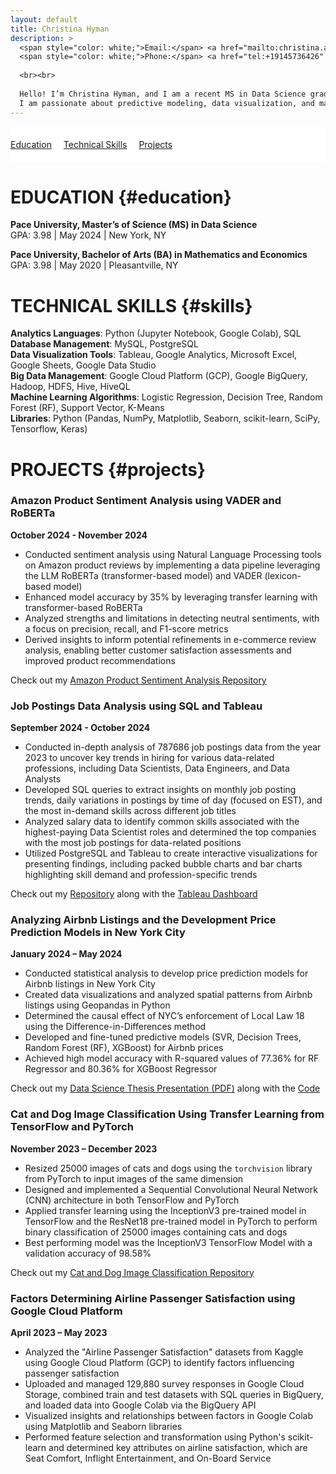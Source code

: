 ```yaml
---
layout: default
title: Christina Hyman
description: >
  <span style="color: white;">Email:</span> <a href="mailto:christina.a.hyman@gmail.com" style="color: white;">christina.a.hyman@gmail.com</a> | 
  <span style="color: white;">Phone:</span> <a href="tel:+19145736426" style="color: white;">914-573-6426</a>
  
  <br><br>
  
  Hello! I’m Christina Hyman, and I am a recent MS in Data Science graduate with a passion for transforming data into actionable insights. 
  I am passionate about predictive modeling, data visualization, and machine learning. Welcome to my personal site!
---
```


<nav style="padding: 20px 0; background-color: #fff;">
  <a href="#education" style="margin-right: 15px;">Education</a>
  <a href="#skills" style="margin-right: 15px;">Technical Skills</a>
  <a href="#projects">Projects</a>
</nav>

# EDUCATION {#education}
**Pace University, Master’s of Science (MS) in Data Science**<br>
GPA: 3.98 | May 2024 | New York, NY

**Pace University, Bachelor of Arts (BA) in Mathematics and Economics**<br>
GPA: 3.98 | May 2020 | Pleasantville, NY

# TECHNICAL SKILLS {#skills}
**Analytics Languages**: Python (Jupyter Notebook, Google Colab), SQL<br>
**Database Management**: MySQL, PostgreSQL<br>
**Data Visualization Tools**: Tableau, Google Analytics, Microsoft Excel, Google Sheets, Google Data Studio<br>
**Big Data Management**: Google Cloud Platform (GCP), Google BigQuery, Hadoop, HDFS, Hive, HiveQL<br>
**Machine Learning Algorithms**: Logistic Regression, Decision Tree, Random Forest (RF), Support Vector, K-Means<br>
**Libraries**: Python (Pandas, NumPy, Matplotlib, Seaborn, scikit-learn, SciPy, Tensorflow, Keras)<br>

# PROJECTS {#projects}

### Amazon Product Sentiment Analysis using VADER and RoBERTa 
**October 2024 - November 2024**
* Conducted sentiment analysis using Natural Language Processing tools on Amazon product reviews by implementing a data pipeline leveraging the LLM RoBERTa (transformer-based model) and VADER (lexicon-based model)
* Enhanced model accuracy by 35% by leveraging transfer learning with transformer-based RoBERTa
* Analyzed strengths and limitations in detecting neutral sentiments, with a focus on precision, recall, and F1-score metrics
* Derived insights to inform potential refinements in e-commerce review analysis, enabling better customer satisfaction assessments and improved product recommendations
<p>Check out my <a href="https://github.com/christina-hyman/Amazon_Product_Sentiment_Analysis" target="_blank">Amazon Product Sentiment Analysis Repository</a></p> 

### Job Postings Data Analysis using SQL and Tableau
**September 2024 - October 2024**
* Conducted in-depth analysis of 787686 job postings data from the year 2023 to uncover key trends in hiring for various data-related professions, including Data Scientists, Data Engineers, and Data Analysts
* Developed SQL queries to extract insights on monthly job posting trends, daily variations in postings by time of day (focused on EST), and the most in-demand skills across different job titles
* Analyzed salary data to identify common skills associated with the highest-paying Data Scientist roles and determined the top companies with the most job postings for data-related positions
* Utilized PostgreSQL and Tableau to create interactive visualizations for presenting findings, including packed bubble charts and bar charts highlighting skill demand and profession-specific trends
<p>Check out my <a href="https://github.com/christina-hyman/SQL-Job-Postings-Data-Analysis-2023" target="_blank">Repository</a> along with the <a href="https://public.tableau.com/views/JobPostingsDataAnalysis2023/JobPostingDataAnalysis2023?:language=en-US&:sid=&:redirect=auth&:display_count=n&:origin=viz_share_link" target="_blank">Tableau Dashboard</a></p> 

### Analyzing Airbnb Listings and the Development Price Prediction Models in New York City	
**January 2024 – May 2024**
* Conducted statistical analysis to develop price prediction models for Airbnb listings in New York City
* Created data visualizations and analyzed spatial patterns from Airbnb listings using Geopandas in Python
* Determined the causal effect of NYC’s enforcement of Local Law 18 using the Difference-in-Differences method
* Developed and fine-tuned predictive models (SVR, Decision Trees, Random Forest (RF), XGBoost) for Airbnb prices
* Achieved high model accuracy with R-squared values of 77.36% for RF Regressor and 80.36% for XGBoost Regressor

<p>Check out my <a href="https://raw.githubusercontent.com/christina-hyman/portfolio/main/Data%20Science%20Thesis%20Presentation.pdf" target="_blank">Data Science Thesis Presentation (PDF)</a> along with the <a href="https://github.com/christina-hyman/portfolio/blob/d3c51bb27081d6274ae25f44b15a926b0ed95e49/Thesis%20Code%20-%20Christina%20Hyman.pdf" target="_blank">Code</a></p>

### Cat and Dog Image Classification Using Transfer Learning from TensorFlow and PyTorch	
**November 2023 – December 2023**
* Resized 25000 images of cats and dogs using the `torchvision` library from PyTorch to input images of the same dimension 
* Designed and implemented a Sequential Convolutional Neural Network (CNN) architecture in both TensorFlow and PyTorch 
* Applied transfer learning using the InceptionV3 pre-trained model in TensorFlow and the ResNet18 pre-trained model in PyTorch to perform binary classification of 25000 images containing cats and dogs
* Best performing model was the InceptionV3 TensorFlow Model with a validation accuracy of 98.58%
<p>Check out my <a href="https://github.com/christina-hyman/Tensorflow_Cat_vs_Dog_Classification" target="_blank">Cat and Dog Image Classification Repository</a></p> 

### Factors Determining Airline Passenger Satisfaction using Google Cloud Platform	
**April 2023 – May 2023**
* Analyzed the "Airline Passenger Satisfaction" datasets from Kaggle using Google Cloud Platform (GCP) to identify factors influencing passenger satisfaction
* Uploaded and managed 129,880 survey responses in Google Cloud Storage, combined train and test datasets with SQL queries in BigQuery, and loaded data into Google Colab via the BigQuery API
* Visualized insights and relationships between factors in Google Colab using Matplotlib and Seaborn libraries
* Performed feature selection and transformation using Python's scikit-learn and determined key attributes on airline satisfaction, which are Seat Comfort, Inflight Entertainment, and On-Board Service
